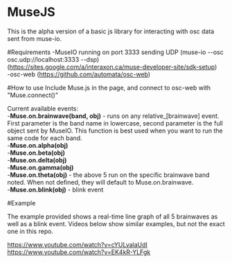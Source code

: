 # MuseJS

This is the alpha version of a basic js library for interacting with osc data sent from muse-io.

#Requirements
-MuseIO running on port 3333 sending UDP (muse-io --osc osc.udp://localhost:3333 --dsp) (https://sites.google.com/a/interaxon.ca/muse-developer-site/sdk-setup)<br/>
-osc-web (https://github.com/automata/osc-web)

#How to use
Include Muse.js in the page, and connect to osc-web with "Muse.connect()"

Current available events:<br/>
-<b>Muse.on.brainwave(band, obj)</b> - runs on any relative_[brainwave] event. First parameter is the band name in lowercase, second parameter is the full object sent by MuseIO. This function is best used when you want to run the same code for each band.<br/>
-<b>Muse.on.alpha(obj)</b><br/>
-<b>Muse.on.beta(obj)</b><br/>
-<b>Muse.on.delta(obj)</b><br/>
-<b>Muse.on.gamma(obj)</b><br/>
-<b>Muse.on.theta(obj)</b> - the above 5 run on the specific brainwave band noted. When not defined, they will default to Muse.on.brainwave.<br/>
-<b>Muse.on.blink(obj)</b> - blink event<br/>

#Example

The example provided shows a real-time line graph of all 5 brainwaves as well as a blink event. Videos below show similar examples, but not the exact one in this repo.

https://www.youtube.com/watch?v=cYULvalaUdI<br/>
https://www.youtube.com/watch?v=EK4kR-YLFgk
